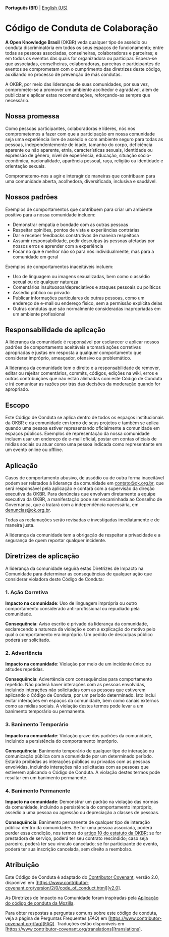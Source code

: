 **Português (BR)** | [English (US)](CODE_OF_CONDUCT-en-US.md)

# Código de Conduta de Colaboração

**A Open Knowledge Brasil** (OKBR) veda qualquer tipo de assédio ou conduta discriminatória em todos os seus espaços de funcionamento; entre todas as pessoas associadas, conselheiras, colaboradoras e parceiras; e em todos os eventos das quais for organizadora ou participar. Espera-se que associadas, conselheiras, colaboradoras, parceiras e participantes de eventos se comprometam com o cumprimento das diretrizes deste código, auxiliando no processo de prevenção de más condutas.

A OKBR, por meio das lideranças de suas comunidades, por sua vez, compromete-se a promover um ambiente acolhedor e agradável, além de publicizar e aplicar estas recomendações, reforçando-as sempre que necessário. 

## Nossa promessa

Como pessoas participantes, colaboradoras e líderes, nós nos comprometemos a fazer com que a participação em nossa comunidade seja uma experiência livre de assédio e com ambiente seguro para todas as pessoas, independentemente de idade, tamanho do corpo, deficiência aparente ou não aparente, etnia, características sexuais, identidade ou expressão de gênero, nível de experiência, educação, situação sócio-econômica, nacionalidade, aparência pessoal, raça, religião ou identidade e orientação sexuais.

Comprometemo-nos a agir e interagir de maneiras que contribuam para uma comunidade aberta, acolhedora, diversificada, inclusiva e saudável.

## Nossos padrões

Exemplos de comportamentos que contribuem para criar um ambiente positivo para a nossa comunidade incluem:

* Demonstrar empatia e bondade com as outras pessoas
* Respeitar opiniões, pontos de vista e experiências contrárias
* Dar e receber feedbacks construtivos de maneira respeitosa
* Assumir responsabilidade, pedir desculpas às pessoas afetadas por nossos erros e aprender com a experiência
* Focar no que é melhor não só para nós individualmente, mas para a comunidade em geral

Exemplos de comportamentos inaceitáveis incluem:

* Uso de linguagem ou imagens sexualizadas, bem como o assédio sexual ou de qualquer natureza
* Comentários insultuosos/depreciativos e ataques pessoais ou políticos
* Assédio público ou privado
* Publicar informações particulares de outras pessoas, como um endereço de e-mail ou endereço físico, sem a permissão explícita delas
* Outras condutas que são normalmente consideradas inapropriadas em um ambiente profissional

## Responsabilidade de aplicação

A liderança da comunidade é responsável por esclarecer e aplicar nossos padrões de comportamento aceitáveis e tomará ações corretivas apropriadas e justas em resposta a qualquer comportamento que considerar impróprio, ameaçador, ofensivo ou problemático.

A liderança da comunidade tem o direito e a responsabilidade de remover, editar ou rejeitar comentários, commits, códigos, edições na wiki, erros e outras contribuições que não estão alinhadas com este Código de Conduta e irá comunicar as razões por trás das decisões da moderação quando for apropriado.

## Escopo

Este Código de Conduta se aplica dentro de todos os espaços institucionais da OKBR e da comunidade em torno de seus projetos e também se aplica quando uma pessoa estiver representando oficialmente a comunidade em espaços públicos. Exemplos de representação da nossa comunidade incluem usar um endereço de e-mail oficial, postar em contas oficiais de mídias sociais ou atuar como uma pessoa indicada como representante em um evento online ou offline.

## Aplicação

Casos de comportamento abusivo, de assédio ou de outra forma inaceitável podem ser relatados à liderança da comunidade em [contato@ok.org.br](mailto:contato@ok.org.br), que será responsável pela aplicação e contará com a supervisão da direção executiva da OKBR. Para denúncias que envolvam diretamente a equipe executiva da OKBR, a manifestação pode ser encaminhada ao Conselho de Governança, que a tratará com a independência nacessária, em [denuncias@ok.org.br](mailto:denuncias@ok.org.br).  

Todas as reclamações serão revisadas e investigadas imediatamente e de maneira justa.

A liderança da comunidade tem a obrigação de respeitar a privacidade e a segurança de quem reportar qualquer incidente.

## Diretrizes de aplicação

A liderança da comunidade seguirá estas Diretrizes de Impacto na Comunidade para determinar as consequências de qualquer ação que considerar violadora deste Código de Conduta:

### 1. Ação Corretiva

**Impacto na comunidade**: Uso de linguagem imprópria ou outro comportamento considerado anti-profissional ou repudiado pela comunidade.

**Consequência**: Aviso escrito e privado da liderança da comunidade, esclarecendo a natureza da violação e com a explicação do motivo pelo qual o comportamento era impróprio. Um pedido de desculpas público poderá ser solicitado.

### 2. Advertência

**Impacto na comunidade**: Violação por meio de um incidente único ou atitudes repetidas.

**Consequência**: Advertência com consequências para comportamento repetido. Não poderá haver interações com as pessoas envolvidas, incluindo interações não solicitadas com as pessoas que estiverem aplicando o Código de Conduta, por um período determinado. Isto inclui evitar interações em espaços da comunidade, bem como canais externos como as mídias sociais. A violação destes termos pode levar a um banimento temporário ou permanente.

### 3. Banimento Temporário

**Impacto na comunidade**: Violação grave dos padrões da comunidade, incluindo a persistência do comportamento impróprio.

**Consequência**: Banimento temporário de qualquer tipo de interação ou comunicação pública com a comunidade por um determinado período. Estarão proibidas as interações públicas ou privadas com as pessoas envolvidas, incluindo interações não solicitadas com as pessoas que estiverem aplicando o Código de Conduta. A violação destes termos pode resultar em um banimento permanente.

### 4. Banimento Permanente

**Impacto na comunidade**: Demonstrar um padrão na violação das normas da comunidade, incluindo a persistência do comportamento impróprio, assédio a uma pessoa ou agressão ou depreciação a classes de pessoas.

**Consequência**: Banimento permanente de qualquer tipo de interação pública dentro da comunidades. Se for uma pessoa associada, poderá perder essa condição, nos termos do [artigo 10 do estatuto da OKBR](https://ok.org.br/wp-content/uploads/2022/10/Estatuto_2022.pdf); se for prestadora de serviço, poderá ter seu contrato rescindido; caso seja parceiro, poderá ter seu vínculo cancelado; se for participante de evento, poderá ter sua inscrição cancelada, sem direito a reembolso.

## Atribuição

Este Código de Conduta é adaptado do [Contributor Covenant][homepage], versão 2.0, disponível em [https://www.contributor-covenant.org/version/2/0/code_of_conduct.html][v2.0].

As Diretrizes de Impacto na Comunidade foram inspiradas pela [Aplicação do código de conduta da Mozilla][Mozilla CoC].

Para obter respostas a perguntas comuns sobre este código de conduta, veja a página de Perguntas Frequentes (*FAQ*) em [https://www.contributor-covenant.org/faq][FAQ]. Traduções estão disponíveis em [https://www.contributor-covenant.org/translations][translations].

[homepage]: https://www.contributor-covenant.org
[v2.0]: https://www.contributor-covenant.org/version/2/0/code_of_conduct.html
[Mozilla CoC]: https://github.com/mozilla/diversity
[FAQ]: https://www.contributor-covenant.org/faq
[translations]: https://www.contributor-covenant.org/translations
